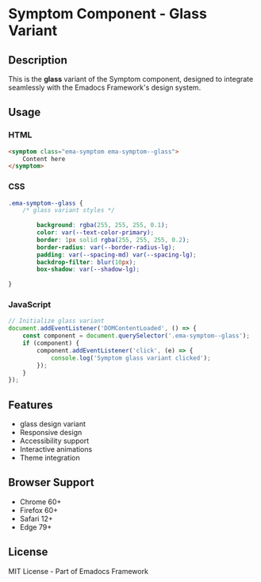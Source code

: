 # Symptom Component - Glass Variant

## Description
This is the **glass** variant of the Symptom component, designed to integrate seamlessly with the Emadocs Framework's design system.

## Usage

### HTML
```html
<symptom class="ema-symptom ema-symptom--glass">
    Content here
</symptom>
```

### CSS
```css
.ema-symptom--glass {
    /* glass variant styles */
    
        background: rgba(255, 255, 255, 0.1);
        color: var(--text-color-primary);
        border: 1px solid rgba(255, 255, 255, 0.2);
        border-radius: var(--border-radius-lg);
        padding: var(--spacing-md) var(--spacing-lg);
        backdrop-filter: blur(10px);
        box-shadow: var(--shadow-lg);
    
}
```

### JavaScript
```javascript
// Initialize glass variant
document.addEventListener('DOMContentLoaded', () => {
    const component = document.querySelector('.ema-symptom--glass');
    if (component) {
        component.addEventListener('click', (e) => {
            console.log('Symptom glass variant clicked');
        });
    }
});
```

## Features
- glass design variant
- Responsive design
- Accessibility support
- Interactive animations
- Theme integration

## Browser Support
- Chrome 60+
- Firefox 60+
- Safari 12+
- Edge 79+

## License
MIT License - Part of Emadocs Framework
